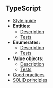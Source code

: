 ## TypeScript

- [Style guide](./style-guide.md)
- **Entities:**
  - [Description](./typescript_entity.md)
  - [Tests](./tests_entity.md)
- **Enumerates:**    
  - [Description](./typescript_enumerate.md)
  - [Tests](./tests_enumerate.md)
- **Value objects:**
  - [Description](./typescript_value-object.md)  
  - [Tests](./tests_value-object.md)
- [Good practices](./good-practices.md)
- [SOLID principles](./solid-principles.md)